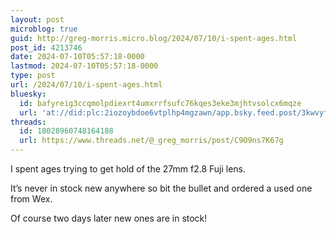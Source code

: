 ```yaml
---
layout: post
microblog: true
guid: http://greg-morris.micro.blog/2024/07/10/i-spent-ages.html
post_id: 4213746
date: 2024-07-10T05:57:18-0000
lastmod: 2024-07-10T05:57:18-0000
type: post
url: /2024/07/10/i-spent-ages.html
bluesky:
  id: bafyreig3ccqmolpdiexrt4umxrrfsufc76kqes3eke3mjhtvsolcx6mqze
  url: 'at://did:plc:2iozoybdoe6vtplhp4mgzawn/app.bsky.feed.post/3kwvyfjnz7l2p'
threads:
  id: 18028960748164188
  url: https://www.threads.net/@_greg_morris/post/C9O9ns7K67g
---
```

I spent ages trying to get hold of the 27mm f2.8 Fuji lens. 

It’s never in stock new anywhere so bit the bullet and ordered a used one from Wex. 

Of course two days later new ones are in stock! 
